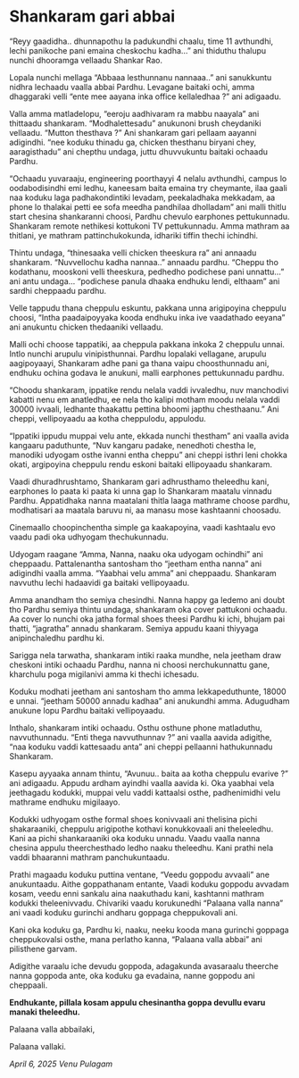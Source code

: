 # Shankaram gari abbai

“Reyy gaadidha.. dhunnapothu la padukundhi chaalu, time 11 avthundhi, lechi panikoche pani emaina cheskochu kadha…” ani thiduthu thalupu nunchi dhooramga vellaadu Shankar Rao.

Lopala nunchi mellaga “Abbaaa lesthunnanu nannaaa..” ani sanukkuntu nidhra lechaadu vaalla abbai Pardhu. Levagane baitaki ochi, amma dhaggaraki velli “ente mee aayana inka office kellaledhaa ?” ani adigaadu. 

Valla amma matladelopu, “eeroju aadhivaram ra mabbu naayala” ani thittaadu shankaram. “Modhalettesadu” anukunoni brush cheydaniki vellaadu. “Mutton thesthava ?” Ani shankaram gari pellaam aayanni adigindhi. “nee koduku thinadu ga, chicken thesthanu biryani chey, aaragisthadu” ani chepthu undaga, juttu dhuvvukuntu baitaki ochaadu Pardhu. 

“Ochaadu yuvaraaju, engineering poorthayyi 4 nelalu avthundhi, campus lo oodabodisindhi emi ledhu, kaneesam baita emaina try cheymante, ilaa gaali naa koduku laga padhakondintiki levadam, peekaladhaka mekkadam, aa phone lo thalakai petti ee sofa meedha pandhilaa dholladam” ani malli thitlu start chesina shankaranni choosi, Pardhu chevulo earphones pettukunnadu. Shankaram remote nethikesi kottukoni TV pettukunnadu. Amma mathram aa thitlani, ye mathram pattinchukokunda, idhariki tiffin thechi ichindhi.

Thintu undaga, “thinesaaka velli chicken theeskura ra” ani annaadu shankaram. “Nuvvellochu kadha nannaa..” annaadu pardhu. “Cheppu tho kodathanu, mooskoni velli theeskura, pedhedho podichese pani unnattu…” ani antu undaga… “podichese panula dhaaka endhuku lendi, elthaam” ani sardhi cheppaadu pardhu.

Velle tappudu thana cheppulu eskuntu, pakkana unna arigipoyina cheppulu choosi, “Intha paadaipoyyaka kooda endhuku inka ive vaadathado eeyana” ani anukuntu chicken thedaaniki vellaadu.

Malli ochi choose tappatiki, aa cheppula pakkana inkoka 2 cheppulu unnai. Intlo nunchi arupulu vinipisthunnai. Pardhu lopalaki vellagane, arupulu aagipoyaayi, Shankaram adhe pani ga thana vaipu choosthunnadu ani, endhuku ochina godava le anukuni, malli earphones pettukunnadu pardhu.

“Choodu shankaram, ippatike rendu nelala vaddi ivvaledhu, nuv manchodivi kabatti nenu em anatledhu, ee nela tho kalipi motham moodu nelala vaddi 30000 ivvaali, ledhante thaakattu pettina bhoomi japthu chesthaanu.” Ani cheppi, vellipoyaadu aa kotha cheppulodu, appulodu.

“Ippatiki ippudu muppai velu ante, ekkada nunchi thestham” ani vaalla avida kangaaru paduthunte, “Nuv kangaru padake, nenedhoti chestha le, manodiki udyogam osthe ivanni entha cheppu” ani cheppi isthri leni chokka okati, argipoyina cheppulu rendu eskoni baitaki ellipoyaadu shankaram.

Vaadi dhuradhrushtamo, Shankaram gari adhrusthamo theleedhu kani, earphones lo paata ki paata ki unna gap lo Shankaram maatalu vinnadu Pardhu. Appatidhaka nanna maatalani thitla laaga mathrame choose pardhu, modhatisari aa maatala baruvu ni, aa manasu mose kashtaanni choosadu. 

Cinemaallo choopinchentha simple ga kaakapoyina, vaadi kashtaalu evo vaadu padi oka udhyogam thechukunnadu.

Udyogam raagane “Amma, Nanna, naaku oka udyogam ochindhi” ani cheppaadu. Pattalenantha santosham tho “jeetham entha nanna” ani adigindhi vaalla amma. “Yaabhai velu amma” ani cheppaadu. Shankaram navvuthu lechi hadaavidi ga baitaki vellipoyaadu.

Amma anandham tho semiya chesindhi. Nanna happy ga ledemo ani doubt tho Pardhu semiya thintu undaga, shankaram oka cover pattukoni ochaadu.  Aa cover lo nunchi oka jatha formal shoes theesi Pardhu ki ichi, bhujam pai thatti, “jagratha” annadu shankaram. Semiya appudu kaani thiyyaga anipinchaledhu pardhu ki.

Sarigga nela tarwatha, shankaram intiki raaka mundhe, nela jeetham draw cheskoni intiki ochaadu Pardhu, nanna ni choosi nerchukunnattu gane, kharchulu poga migilanivi amma ki thechi ichesadu. 

Koduku modhati jeetham ani santosham tho amma lekkapeduthunte, 18000 e unnai. “jeetham 50000 annadu kadhaa” ani anukundhi amma. Adugudham anukune lopu Pardhu baitaki vellipoyaadu.

Inthalo, shankaram intiki ochaadu. Osthu osthune phone matladuthu, navvuthunnadu. “Enti thega navvuthunnav ?” ani vaalla aavida adigithe, “naa koduku vaddi kattesaadu anta” ani cheppi pellaanni hathukunnadu Shankaram.

Kasepu ayyaaka annam thintu, “Avunuu.. baita aa kotha cheppulu evarive ?” ani adigaadu. Appudu ardham ayindhi vaalla aavida ki. Oka yaabhai vela jeethagadu kodukki, muppai velu vaddi kattaalsi osthe, padhenimidhi velu mathrame endhuku migilaayo.

Kodukki udhyogam osthe formal shoes konivvaali ani thelisina pichi shakaraaniki, cheppulu arigipothe kothavi konukkovaali ani theleeledhu. Kani aa pichi shankaraaniki oka koduku unnadu. Vaadu vaalla nanna chesina appulu theerchesthado ledho naaku theleedhu. Kani prathi nela vaddi bhaaranni mathram panchukuntaadu.

Prathi magaadu koduku puttina ventane, “Veedu goppodu avvaali” ane anukuntaadu. Aithe goppathanam entante, Vaadi koduku goppodu avvadam kosam, veedu enni sankalu aina naakuthadu kani, kashtanni mathram kodukki theleenivvadu. Chivariki vaadu korukunedhi “Palaana valla nanna” ani vaadi koduku gurinchi andharu goppaga cheppukovali ani.

Kani oka koduku ga, Pardhu ki, naaku, neeku kooda mana gurinchi goppaga cheppukovalsi osthe, mana perlatho kanna, “Palaana valla abbai” ani pilisthene garvam.

Adigithe varaalu iche devudu goppoda, adagakunda avasaraalu theerche nanna goppoda ante, oka koduku ga evadaina, nanne goppodu ani cheppaali.

**Endhukante, pillala kosam appulu chesinantha goppa devullu evaru manaki theleedhu.**

Palaana valla abbailaki,

Palaana vallaki.

*April 6, 2025*
*Venu Pulagam*